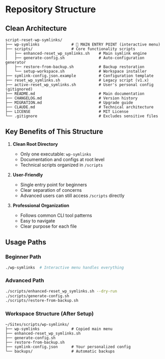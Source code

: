# Repository Structure

## Clean Architecture

```
script-reset-wp-symlinks/
├── wp-symlinks              # 🎯 MAIN ENTRY POINT (interactive menu)
├── scripts/                 # Core functionality scripts
│   ├── enhanced-reset_wp_symlinks.sh    # Main symlink engine
│   ├── generate-config.sh               # Auto-configuration generator
│   ├── restore-from-backup.sh           # Backup restoration
│   └── setup-workspace.sh               # Workspace installer
├── symlink-config.json.example          # Configuration template
├── reset_wp_symlinks.sh                 # Legacy script (v1.x)
├── active-reset_wp_symlinks.sh          # User's personal config (gitignored)
├── README.md                            # Main documentation
├── CHANGELOG.md                         # Version history
├── MIGRATION.md                         # Upgrade guide
├── CLAUDE.md                            # Technical architecture
├── LICENSE                              # MIT License
└── .gitignore                           # Excludes sensitive files
```

## Key Benefits of This Structure

1. **Clean Root Directory**
   - Only one executable: `wp-symlinks`
   - Documentation and configs at root level
   - Technical scripts organized in `/scripts`

2. **User-Friendly**
   - Single entry point for beginners
   - Clear separation of concerns
   - Advanced users can still access `/scripts` directly

3. **Professional Organization**
   - Follows common CLI tool patterns
   - Easy to navigate
   - Clear purpose for each file

## Usage Paths

### Beginner Path
```bash
./wp-symlinks  # Interactive menu handles everything
```

### Advanced Path
```bash
./scripts/enhanced-reset_wp_symlinks.sh --dry-run
./scripts/generate-config.sh
./scripts/restore-from-backup.sh
```

### Workspace Structure (After Setup)
```
~/Sites/scripts/wp-symlinks/
├── wp-symlinks              # Copied main menu
├── enhanced-reset_wp_symlinks.sh
├── generate-config.sh
├── restore-from-backup.sh
├── symlink-config.json      # Your personalized config
└── backups/                 # Automatic backups
```